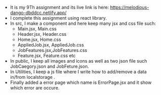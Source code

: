 + It is my 9Th assignment and its live link is here: https://melodious-dango-dbddcc.netlify.app/
+ I complete this assignment using react library.
+ In src, I make a component and here keep many jsx and css file such:
  + Main.jsx, Main.css
  + Header.jsx, Header.css
  + Home.jsx, Home.css
  + AppliedJob.jsx, AppliedJob.css
  + JobFeatures.jsx,JobFeatures.css
  + Feature.jsx, Feature.css etc
+ In public, I keep all images and icons as well as two json file such JobCaegory.json and JobFeture.json.
+ In Utilities, I keep a js file where I write how to add/remove a data in/from localstorage .
+ Finally added a error page which name is ErrorPage.jsx and it show which error are occure.